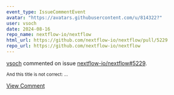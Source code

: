 ```yaml
---
event_type: IssueCommentEvent
avatar: "https://avatars.githubusercontent.com/u/814322?"
user: vsoch
date: 2024-08-16
repo_name: nextflow-io/nextflow
html_url: https://github.com/nextflow-io/nextflow/pull/5229
repo_url: https://github.com/nextflow-io/nextflow
---
```


<a href='https://github.com/vsoch' target='_blank'>vsoch</a> commented on issue <a href='https://github.com/nextflow-io/nextflow/pull/5229' target='_blank'>nextflow-io/nextflow#5229</a>.

<small>And this title is not correct:...</small>

<a href='https://github.com/nextflow-io/nextflow/pull/5229' target='_blank'>View Comment</a>